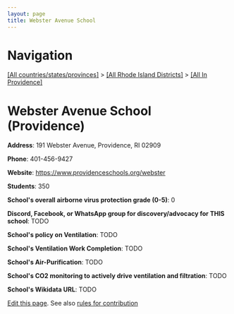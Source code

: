```yaml
---
layout: page
title: Webster Avenue School
---
```

# Navigation

[[All countries/states/provinces]](../../..) > [[All Rhode Island Districts]](../..) > [[All In Providence]](..)

# Webster Avenue School (Providence)

**Address**: 191 Webster Avenue, Providence, RI 02909

**Phone**: 401-456-9427

**Website**: <https://www.providenceschools.org/webster>

**Students**: 350

**School's overall airborne virus protection grade (0-5)**: 0

**Discord, Facebook, or WhatsApp group for discovery/advocacy for THIS school**: TODO

**School's policy on Ventilation**: TODO

**School's Ventilation Work Completion**: TODO

**School's Air-Purification**: TODO

**School's CO2 monitoring to actively drive ventilation and filtration**: TODO

**School's Wikidata URL**: TODO


[Edit this page](https://github.com/ventilate-schools/RI/edit/main/./Providence/Webster_Avenue_School.md). See also [rules for contribution](../../../contribution-rules/)